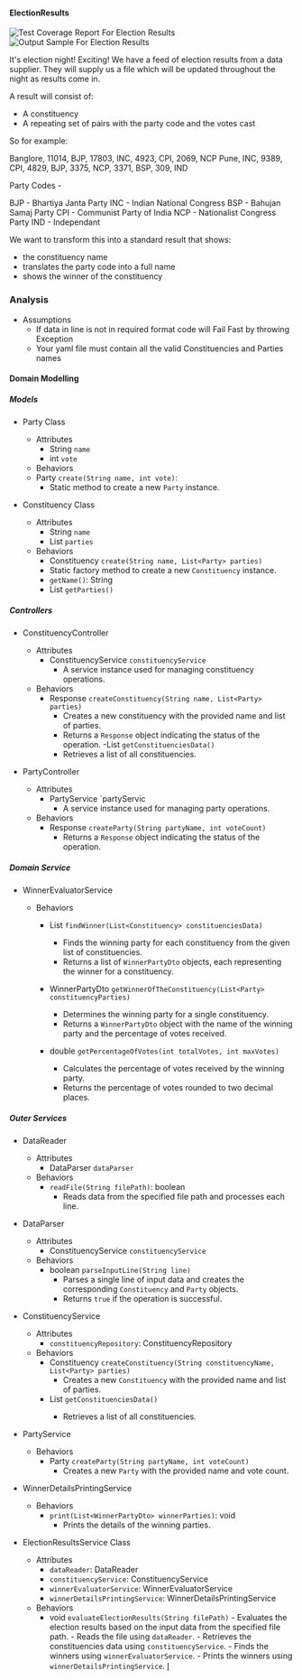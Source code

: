#### ElectionResults

![Test Coverage Report For Election Results](./ER-TCR.png)
![Output Sample For Election Results](./ER-OUTPUT.png)

It's election night! Exciting! We have a feed of election results from a data supplier.
They will supply us a file which will be updated throughout the night as results come in.

A result will consist of:

- A constituency
- A repeating set of pairs with the party code and the votes cast

So for example:

Banglore, 11014, BJP, 17803, INC, 4923, CPI, 2069, NCP
Pune, INC, 9389, CPI, 4829, BJP, 3375, NCP, 3371, BSP, 309, IND

Party Codes -

BJP - Bhartiya Janta Party
INC - Indian National Congress
BSP - Bahujan Samaj Party
CPI - Communist Party of India
NCP - Nationalist Congress Party
IND - Independant

We want to transform this into a standard result that shows:

- the constituency name
- translates the party code into a full name
- shows the winner of the constituency

### Analysis

- Assumptions
  - If data in line is not in required format code will Fail Fast by throwing Exception
  - Your yaml file must contain all the valid Constituencies and Parties names

#### Domain Modelling

##### Models

- Party Class

  - Attributes
    - String `name`
    - int `vote`
  - Behaviors
  - Party `create(String name, int vote)`:
    - Static method to create a new `Party` instance.

- Constituency Class
  - Attributes
    - String `name`
    - List<Party> `parties`
  - Behaviors
    - Constituency `create(String name, List<Party> parties)`
    - Static factory method to create a new `Constituency` instance.
    - `getName()`: String
    - List<Party> `getParties()`

##### Controllers

- ConstituencyController

  - Attributes
    - ConstituencyService `constituencyService`
      - A service instance used for managing constituency operations.
  - Behaviors
    - Response `createConstituency(String name, List<Party> parties)`
      - Creates a new constituency with the provided name and list of parties.
      - Returns a `Response` object indicating the status of the operation.
        -List<Constituency> `getConstituenciesData()`
      - Retrieves a list of all constituencies.

- PartyController
  - Attributes
    - PartyService `partyServic
      - A service instance used for managing party operations.
  - Behaviors
    - Response `createParty(String partyName, int voteCount)`
      - Returns a `Response` object indicating the status of the operation.

##### Domain Service

- WinnerEvaluatorService

  - Behaviors

    - List<WinnerPartyDto> `findWinner(List<Constituency> constituenciesData)`

      - Finds the winning party for each constituency from the given list of constituencies.
      - Returns a list of `WinnerPartyDto` objects, each representing the winner for a constituency.

    - WinnerPartyDto `getWinnerOfTheConstituency(List<Party> constituencyParties)`

      - Determines the winning party for a single constituency.
      - Returns a `WinnerPartyDto` object with the name of the winning party and the percentage of votes received.

    - double `getPercentageOfVotes(int totalVotes, int maxVotes)`
      - Calculates the percentage of votes received by the winning party.
      - Returns the percentage of votes rounded to two decimal places.

##### Outer Services

- DataReader

  - Attributes
    - DataParser `dataParser`
  - Behaviors
    - `readFile(String filePath)`: boolean
      - Reads data from the specified file path and processes each line.

- DataParser

  - Attributes
    - ConstituencyService `constituencyService`
  - Behaviors
    - boolean `parseInputLine(String line)`
      - Parses a single line of input data and creates the corresponding `Constituency` and `Party` objects.
      - Returns `true` if the operation is successful.

- ConstituencyService

  - Attributes
    - `constituencyRepository`: ConstituencyRepository
  - Behaviors
    - Constituency `createConstituency(String constituencyName, List<Party> parties)`
      - Creates a new `Constituency` with the provided name and list of parties.
    - List<Constituency> `getConstituenciesData()`
      - Retrieves a list of all constituencies.

- PartyService

  - Behaviors
    - Party `createParty(String partyName, int voteCount)`
      - Creates a new `Party` with the provided name and vote count.

- WinnerDetailsPrintingService

  - Behaviors
    - `print(List<WinnerPartyDto> winnerParties)`: void
      - Prints the details of the winning parties.

- ElectionResultsService Class
  - Attributes
    - `dataReader`: DataReader
    - `constituencyService`: ConstituencyService
    - `winnerEvaluatorService`: WinnerEvaluatorService
    - `winnerDetailsPrintingService`: WinnerDetailsPrintingService
  - Behaviors
    - void `evaluateElectionResults(String filePath)` - Evaluates the election results based on the input data from the specified file path. - Reads the file using `dataReader`. - Retrieves the constituencies data using `constituencyService`. - Finds the winners using `winnerEvaluatorService`. - Prints the winners using `winnerDetailsPrintingService`.
      l̥
